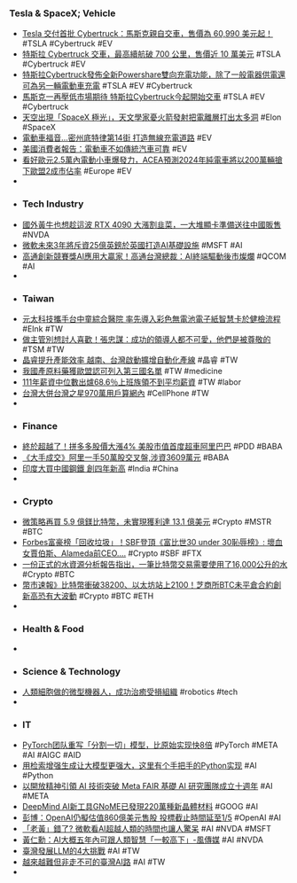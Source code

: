 ### Tesla & SpaceX; Vehicle
- [Tesla 交付首批 Cybertruck：馬斯克親自交車，售價為 60,990 美元起！](https://hk.xfastest.com/182675/tesla-cybertruck-deliveries-begin-elon-musk-hands-over-first-trucks/) #TSLA #Cybertruck #EV
- [特斯拉 Cybertruck 交車，最高續航破 700 公里，售價近 10 萬美元](https://technews.tw/2023/12/01/tesla-cybertruck-launch/) #TSLA #Cybertruck #EV
- [特斯拉Cybertruck發佈全新Powershare雙向充電功能，除了一般電器供電還可為另一輛電動車充電](https://www.techbang.com/posts/111483-teslas-cybertruck-has-released-a-new-powershare-bidirectional) #TSLA #EV #Cybertruck
- [馬斯克一再壓低市場期待 特斯拉Cybertruck今起開始交車](https://news.cnyes.com/news/id/5396317) #TSLA #EV #Cybertruck
- [天空出現「SpaceX 極光」，天文學家憂火箭發射把電離層打出太多洞](https://technews.tw/2023/12/01/spacex-rocket-ionosphere-atmosphere-earth/) #Elon #SpaceX
- [電動車福音…密州底特律第14街 打造無線充電道路](https://tw.news.yahoo.com/電動車福音-密州底特律第14街-打造無線充電道路-061200503.html) #EV
- [美國消費者報告：電動車不如傳統汽車可靠](https://www.epochtimes.com/b5/23/11/30/n14126849.htm) #EV
- [看好歐元2.5萬內電動小車爆發力，ACEA預測2024年純電車將以200萬輛搶下歐盟2成市佔率](https://news.u-car.com.tw/news/article/76847) #Europe #EV
-
- ### Tech Industry
- [國外黃牛也想趁這波 RTX 4090 大漲割韭菜，一大堆顯卡準備送往中國販售](https://www.kocpc.com.tw/archives/523048) #NVDA
- [微軟未來3年將斥資25億英鎊於英國打造AI基礎設施](https://www.ithome.com.tw/news/160111) #MSFT #AI
- [高通創新競賽獎AI應用大贏家！高通台灣總裁：AI終端驅動後市燦爛](https://tw.news.yahoo.com/高通創新競賽獎ai應用大贏家-高通台灣總裁-ai終端驅動後市燦爛-082616340.html) #QCOM #AI
-
- ### Taiwan
- [元太科技攜手台中童綜合醫院 率先導入彩色無電池電子紙智慧卡於健檢流程](https://www.wealth.com.tw/articles/8513e046-952b-432d-99ff-0caf815c8af4) #EInk #TW
- [做主管別想討人喜歡！張忠謀：成功的領導人都不可愛，他們是被尊敬的](https://www.bnext.com.tw/article/77620/morris-chang-leadership) #TSM #TW
- [晶睿提升產能效率 越南、台灣啟動擴增自動化產線](https://news.cnyes.com/news/id/5396273) #晶睿 #TW
- [我國產原料藥獲歐盟認可列入第三國名單](https://news.ttv.com.tw/news/112113000083005) #TW #medicine
- [111年薪資中位數出爐68.6％上班族領不到平均薪資](https://www.ctee.com.tw/news/20231130701750-430104) #TW #labor
- [台灣大併台灣之星970萬用戶算網內](https://www.wealth.com.tw/articles/5c2a6d4b-39b3-414f-9d82-e77f8bd5774e) #CellPhone #TW
-
- ### Finance
- [終於超越了！拼多多股價大漲4% 美股市值首度超車阿里巴巴](https://news.cnyes.com/news/id/5396484) #PDD #BABA
- [《大手成交》阿里一手50萬股交叉盤,涉資3609萬元](https://m.cnyes.com/news/id/5396924) #BABA
- [印度大買中國鋼鐵 創四年新高](https://www.rfi.fr/tw/亞洲/20231129-印度大買中國鋼鐵-創四年新高) #India #China
-
- ### Crypto
- [微策略再買 5.9 億鎂比特幣，未實現獲利達 13.1 億美元](https://abmedia.io/microstrategy-acquire-another-16130-btc) #Crypto #MSTR #BTC
- [Forbes富豪榜「回收垃圾」！SBF登頂《富比世30 under 30恥辱榜》: 壞血女賈伯斯、Alameda前CEO….](https://www.blocktempo.com/forbes-publishes-30-under-30-hall-of-shame/) #Crypto #SBF #FTX
- [一份正式的水資源分析報告指出，一筆比特幣交易需要使用了16,000公升的水](https://www.techbang.com/posts/111479-water-16000-liters-bitcoin) #Crypto #BTC
- [幣市速報》比特幣衝破38200、以太坊站上2100！芝商所BTC未平倉合約創新高恐有大波動](https://www.blocktempo.com/cme-bitcoin-long-futures-open-interest-hits-all-time-high/) #Crypto #BTC #ETH
-
- ### Health & Food
-
- ### Science & Technology
- [人類細胞做的微型機器人，成功治癒受損組織](https://technews.tw/2023/12/01/robot-made-from-human-cells/) #robotics #tech
-
- ### IT
- [PyTorch团队重写「分割一切」模型，比原始实现快8倍](https://www.jiqizhixin.com/articles/2023-11-22-10) #PyTorch #META #AI #AIGC #AID
- [用检索增强生成让大模型更强大，这里有个手把手的Python实现](https://www.jiqizhixin.com/articles/2023-11-21-4) #AI #Python
- [以開放精神引領 AI 技術突破 Meta FAIR 基礎 AI 研究團隊成立十週年](https://tw.news.yahoo.com/以開放精神引領-ai-技術突破-meta-fair-081339838.html) #AI #META
- [DeepMind AI新工具GNoME已發現220萬種新晶體材料](https://www.ithome.com.tw/news/160084) #GOOG #AI
- [彭博：OpenAI仍擬估值860億美元售股 投標截止時間延至1/5](https://news.cnyes.com/news/id/5396440) #OpenAI #AI
- [「老黃」錯了? 微軟看AI超越人類的時間也讓人驚呆](https://www.chinatimes.com/realtimenews/20231201002325-260410) #AI #NVDA #MSFT
- [黃仁勳：AI大概五年內可跟人類智慧「一較高下」-風傳媒](https://www.storm.mg/lifestyle/4930351) #AI #NVDA
- [臺灣發展LLM的4大挑戰](https://www.ithome.com.tw/news/160090) #AI #TW
- [越來越難但非走不可的臺灣AI路](https://www.ithome.com.tw/voice/160098) #AI #TW
-